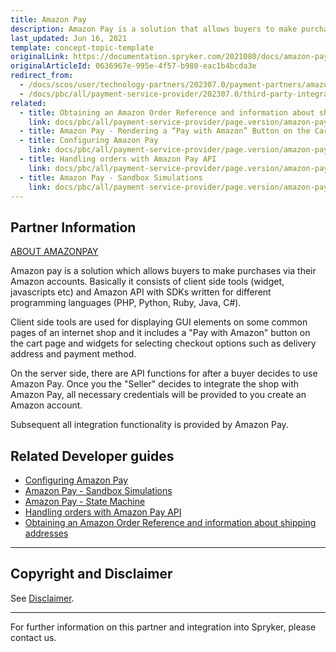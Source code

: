 ```yaml
---
title: Amazon Pay
description: Amazon Pay is a solution that allows buyers to make purchases from Spryker-based shops via their Amazon accounts.
last_updated: Jun 16, 2021
template: concept-topic-template
originalLink: https://documentation.spryker.com/2021080/docs/amazon-pay
originalArticleId: 0636967e-995e-4f57-b980-eac1b4bcda3e
redirect_from:
  - /docs/scos/user/technology-partners/202307.0/payment-partners/amazon-pay.html
  - /docs/pbc/all/payment-service-provider/202307.0/third-party-integrations/amazon-pay/amazon-pay.html
related:
  - title: Obtaining an Amazon Order Reference and information about shipping addresses
    link: docs/pbc/all/payment-service-provider/page.version/amazon-pay/obtain-an-amazon-order-reference-and-information-about-shipping-addresses.html
  - title: Amazon Pay - Rendering a “Pay with Amazon” Button on the Cart Page
  - title: Configuring Amazon Pay
    link: docs/pbc/all/payment-service-provider/page.version/amazon-pay/configure-amazon-pay.html
  - title: Handling orders with Amazon Pay API
    link: docs/pbc/all/payment-service-provider/page.version/amazon-pay/handling-orders-with-amazon-pay-api.html
  - title: Amazon Pay - Sandbox Simulations
    link: docs/pbc/all/payment-service-provider/page.version/amazon-pay/amazon-pay-sandbox-simulations.html
---
```


## Partner Information

[ABOUT AMAZONPAY](https://pay.amazon.com/de)

Amazon pay is a solution which allows buyers to make purchases via their Amazon accounts. Basically it consists of client side tools (widget, javascripts etc) and Amazon API with SDKs written for different programming languages (PHP, Python, Ruby, Java, C#).

Client side tools are used for displaying GUI elements on some common pages of an internet shop and it includes a "Pay with Amazon" button on the cart page and widgets for selecting checkout options such as delivery address and payment method.

On the server side, there are API functions for after a buyer decides to use Amazon Pay. Once you the "Seller" decides to integrate the shop with Amazon Pay, all necessary credentials will be provided to you create an Amazon account.

Subsequent all integration functionality is provided by Amazon Pay.

## Related Developer guides

* [Configuring Amazon Pay](/docs/pbc/all/payment-service-provider/{{page.version}}/amazon-pay/configure-amazon-pay.html)
* [Amazon Pay - Sandbox Simulations](/docs/pbc/all/payment-service-provider/{{page.version}}/amazon-pay/amazon-pay-sandbox-simulations.html)
* [Amazon Pay - State Machine](/docs/pbc/all/payment-service-provider/{{page.version}}/amazon-pay/amazon-pay-state-machine.html)
* [Handling orders with Amazon Pay API](/docs/pbc/all/payment-service-provider/{{page.version}}/amazon-pay/handling-orders-with-amazon-pay-api.html)
* [Obtaining an Amazon Order Reference and information about shipping addresses](/docs/pbc/all/payment-service-provider/{{page.version}}/amazon-pay/obtain-an-amazon-order-reference-and-information-about-shipping-addresses.html)
---

## Copyright and Disclaimer

See [Disclaimer](https://github.com/spryker/spryker-documentation).

---
For further information on this partner and integration into Spryker, please contact us.

<div class="hubspot-form js-hubspot-form" data-portal-id="2770802" data-form-id="163e11fb-e833-4638-86ae-a2ca4b929a41" id="hubspot-1"></div>
